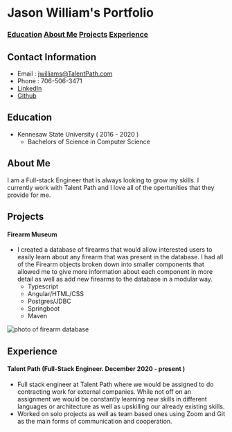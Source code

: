 # Jason William's Portfolio

### [Education]() [About Me]() [Projects]() [Experience]()

## Contact Information
* Email : jwilliams@TalentPath.com
* Phone : 706-506-3471
* [LinkedIn](https://www.linkedin.com/in/jason-williams-0a5895203/)
* [Github](https://github.com/Jason-Williams-github)

## Education
* Kennesaw State University ( 2016 - 2020 )
  * Bachelors of Science in Computer Science

## About Me
I am a Full-stack Engineer that is always looking to grow my skills. I currently work with Talent Path and I love all of the opertunities that they provide for me. 

## Projects

#### Firearm Museum
* I created a database of firearms that would allow interested users to easily learn about any firearm that was present in the database. I had all of the Firearm objects broken down into smaller components that allowed me to give more information about each component in more detail as well as add new firearms to the database in a modular way.
  * Typescript
  * Angular/HTML/CSS
  * Postgres/JDBC
  * Springboot
  * Maven

![photo of firearm database](https://i.imgur.com/15HlJcm.png)

## Experience

#### Talent Path (Full-Stack Engineer. December 2020 - present )

* Full stack engineer at Talent Path where we would be assigned to do contracting work for external companies. While not off on an assignment we would be constantly learning new skills in different languages or architecture as well as upskilling our already existing skills.
* Worked on solo projects as well as team based ones using Zoom and Git as the main forms of communication and cooperation.

